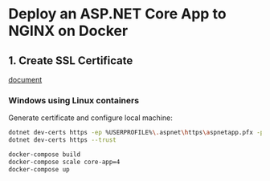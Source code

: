 # Deploy an ASP.NET Core App to NGINX on Docker

## 1. Create SSL Certificate

[document](https://docs.microsoft.com/en-us/aspnet/core/security/docker-compose-https)

### Windows using Linux containers

Generate certificate and configure local machine:

```bash
dotnet dev-certs https -ep %USERPROFILE%\.aspnet\https\aspnetapp.pfx -p { password here }
dotnet dev-certs https --trust
```

```bash
docker-compose build
docker-compose scale core-app=4
docker-compose up
```
